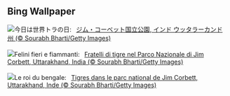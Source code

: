 ## Bing Wallpaper
![](https://www.bing.com/th?id=OHR.CorbettTigers_JA-JP7161301838_UHD.jpg&w=1000)今日は世界トラの日:&nbsp;&ensp;[ジム・コーベット国立公園, インド ウッタラーカンド州 (© Sourabh Bharti/Getty Images)](https://www.bing.com/th?id=OHR.CorbettTigers_JA-JP7161301838_UHD.jpg)
<br><br/>
![](https://www.bing.com/th?id=OHR.CorbettTigers_IT-IT0229464219_UHD.jpg&w=1000)Felini fieri e fiammanti:&nbsp;&ensp;[Fratelli di tigre nel Parco Nazionale di Jim Corbett, Uttarakhand, India (© Sourabh Bharti/Getty Images)](https://www.bing.com/th?id=OHR.CorbettTigers_IT-IT0229464219_UHD.jpg)
<br><br/>
![](https://www.bing.com/th?id=OHR.CorbettTigers_FR-FR0494384633_UHD.jpg&w=1000)Le roi du bengale:&nbsp;&ensp;[Tigres dans le parc national de Jim Corbett, Uttarakhand, Inde (© Sourabh Bharti/Getty Images)](https://www.bing.com/th?id=OHR.CorbettTigers_FR-FR0494384633_UHD.jpg)
<br><br/>
